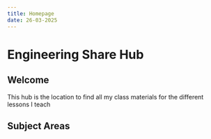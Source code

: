 ```yaml
---
title: Homepage
date: 26-03-2025
---
```

# Engineering Share Hub

## Welcome
This hub is the location to find all my class materials for the different lessons I teach

## Subject Areas

